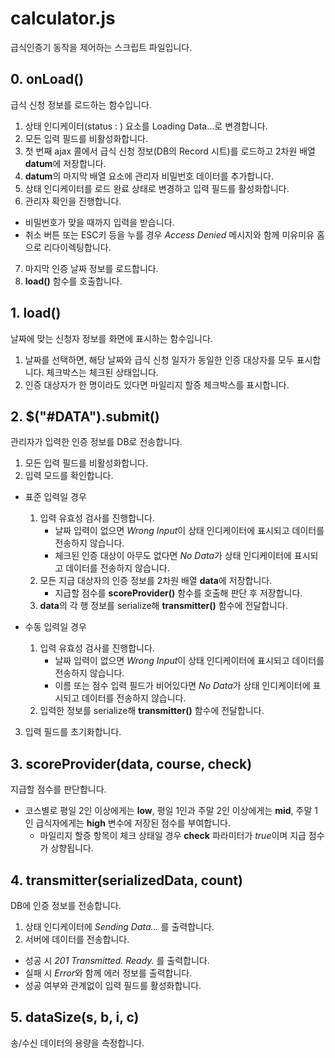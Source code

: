 calculator.js
=============
급식인증기 동작을 제어하는 스크립트 파일입니다.

## 0. onLoad()
급식 신청 정보를 로드하는 함수입니다.  
1. 상태 인디케이터(status : ) 요소를 Loading Data...로 변경합니다.
2. 모든 입력 필드를 비활성화합니다.
3. 첫 번째 ajax 콜에서 급식 신청 정보(DB의 Record 시트)를 로드하고 2차원 배열 **datum**에 저장합니다.
4. **datum**의 마지막 배열 요소에 관리자 비밀번호 데이터를 추가합니다.
5. 상태 인디케이터를 로드 완료 상태로 변경하고 입력 필드를 활성화합니다.
6. 관리자 확인을 진행합니다.
  * 비밀번호가 맞을 때까지 입력을 받습니다.
  * 취소 버튼 또는 ESC키 등을 누를 경우 *Access Denied* 메시지와 함께 미유미유 홈으로 리다이렉팅합니다.
7. 마지막 인증 날짜 정보를 로드합니다.
8. **load()** 함수를 호출합니다.

## 1. load()
날짜에 맞는 신청자 정보를 화면에 표시하는 함수입니다.
1. 날짜를 선택하면, 해당 날짜와 급식 신청 일자가 동일한 인증 대상자를 모두 표시합니다. 체크박스는 체크된 상태입니다.
2. 인증 대상자가 한 명이라도 있다면 마일리지 할증 체크박스를 표시합니다.

## 2. $("#DATA").submit()
관리자가 입력한 인증 정보를 DB로 전송합니다.
1. 모든 입력 필드를 비활성화합니다.
2. 입력 모드를 확인합니다.
  * 표준 입력일 경우
    1. 입력 유효성 검사를 진행합니다.
        * 날짜 입력이 없으면 *Wrong Input*이 상태 인디케이터에 표시되고 데이터를 전송하지 않습니다.
        * 체크된 인증 대상이 아무도 없다면 *No Data*가 상태 인디케이터에 표시되고 데이터를 전송하지 않습니다.
    2. 모든 지급 대상자의 인증 정보를 2차원 배열 **data**에 저장합니다.
        * 지급할 점수를 **scoreProvider()** 함수를 호출해 판단 후 저장합니다.
    3. **data**의 각 행 정보를 serialize해 **transmitter()** 함수에 전달합니다.  

  * 수동 입력일 경우
    1. 입력 유효성 검사를 진행합니다.
        * 날짜 입력이 없으면 *Wrong Input*이 상태 인디케이터에 표시되고 데이터를 전송하지 않습니다.
        * 이름 또는 점수 입력 필드가 비어있다면 *No Data*가 상태 인디케이터에 표시되고 데이터를 전송하지 않습니다.
    2. 입력한 정보를 serialize해 **transmitter()** 함수에 전달합니다.

3. 입력 필드를 초기화합니다.

## 3. scoreProvider(data, course, check)
지급할 점수를 판단합니다.  
* 코스별로 평일 2인 이상에게는 **low**, 평일 1인과 주말 2인 이상에게는 **mid**, 주말 1인 급식자에게는 **high** 변수에 저장된 점수를 부여합니다.  
  * 마일리지 할증 항목이 체크 상태일 경우 **check** 파라미터가 *true*이며 지급 점수가 상향됩니다.

## 4. transmitter(serializedData, count)
DB에 인증 정보를 전송합니다.
1. 상태 인디케이터에 *Sending Data...* 를 출력합니다.
2. 서버에 데이터를 전송합니다.
  * 성공 시 *201 Transmitted. Ready.* 를 출력합니다.
  * 실패 시 *Error*와 함께 에러 정보를 출력합니다.
  * 성공 여부와 관계없이 입력 필드를 활성화합니다.

## 5. dataSize(s, b, i, c)
송/수신 데이터의 용량을 측정합니다.
